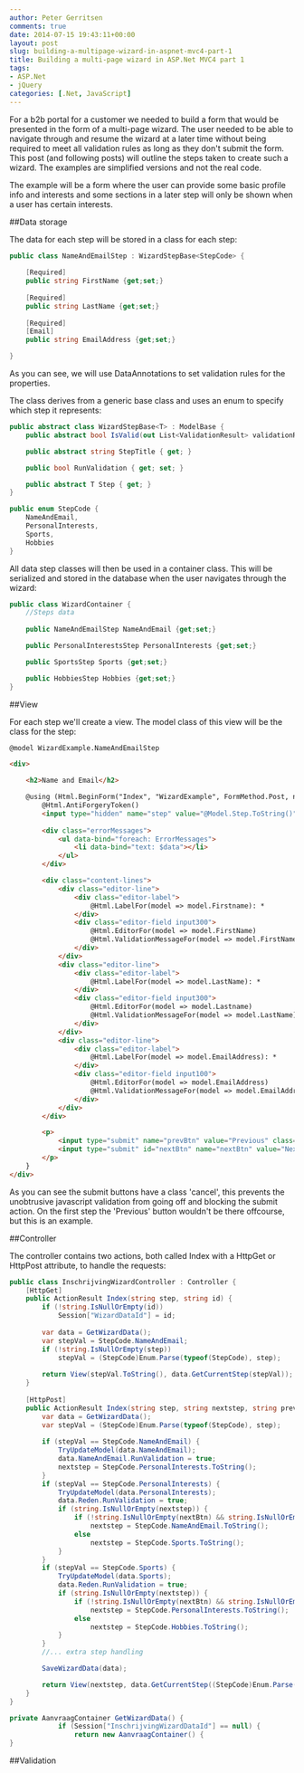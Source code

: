 ```yaml
---
author: Peter Gerritsen
comments: true
date: 2014-07-15 19:43:11+00:00
layout: post
slug: building-a-multipage-wizard-in-aspnet-mvc4-part-1
title: Building a multi-page wizard in ASP.Net MVC4 part 1
tags:
- ASP.Net
- jQuery
categories: [.Net, JavaScript]
---
```


For a b2b portal for a customer we needed to build a form that would be presented in the form of a multi-page wizard.
The user needed to be able to navigate through and resume the wizard at a later time without being required to meet all validation rules as long as they don't submit the form. This post (and following posts) will outline the steps taken to create such a wizard. The examples are simplified versions and not the real code. 

The example will be a form where the user can provide some basic profile info and interests and some sections in a later step will only be shown when a user has certain interests.  

##Data storage

The data for each step will be stored in a class for each step:

```csharp
public class NameAndEmailStep : WizardStepBase<StepCode> {
	
	[Required]
	public string FirstName {get;set;}
	
	[Required]
	public string LastName {get;set;}
	
	[Required]
	[Email]
	public string EmailAddress {get;set;}

}

``` 

As you can see, we will use DataAnnotations to set validation rules for the properties.

The class derives from a generic base class and uses an enum to specify which step it represents:

```csharp
public abstract class WizardStepBase<T> : ModelBase {
    public abstract bool IsValid(out List<ValidationResult> validationResults);

    public abstract string StepTitle { get; }

    public bool RunValidation { get; set; }

    public abstract T Step { get; }
}

public enum StepCode {
    NameAndEmail,
    PersonalInterests,
	Sports,
	Hobbies
}
```

All data step classes will then be used in a container class. This will be serialized and stored in the database when the user navigates through the wizard:

```csharp
public class WizardContainer {
	//Steps data
	
	public NameAndEmailStep NameAndEmail {get;set;}

	public PersonalInterestsStep PersonalInterests {get;set;}

	public SportsStep Sports {get;set;}

	public HobbiesStep Hobbies {get;set;}
}

``` 

##View

For each step we'll create a view. The model class of this view will be the class for the step:

```html
@model WizardExample.NameAndEmailStep

<div>

    <h2>Name and Email</h2>

    @using (Html.BeginForm("Index", "WizardExample", FormMethod.Post, new { id = "wizardstepform" })) {
        @Html.AntiForgeryToken()
        <input type="hidden" name="step" value="@Model.Step.ToString()" />
        
        <div class="errorMessages">
            <ul data-bind="foreach: ErrorMessages">
                <li data-bind="text: $data"></li>
            </ul>
        </div>

        <div class="content-lines">
            <div class="editor-line">
                <div class="editor-label">
                    @Html.LabelFor(model => model.Firstname): *
                </div>
                <div class="editor-field input300">
                    @Html.EditorFor(model => model.FirstName)
                    @Html.ValidationMessageFor(model => model.FirstName)
                </div>
            </div>
            <div class="editor-line">
                <div class="editor-label">
                    @Html.LabelFor(model => model.LastName): *
                </div>
                <div class="editor-field input300">
                    @Html.EditorFor(model => model.Lastname)
                    @Html.ValidationMessageFor(model => model.LastName)
                </div>
            </div>
            <div class="editor-line">
                <div class="editor-label">
                    @Html.LabelFor(model => model.EmailAddress): *
                </div>
                <div class="editor-field input100">
                    @Html.EditorFor(model => model.EmailAddress)
                    @Html.ValidationMessageFor(model => model.EmailAddress)
                </div>
            </div>
		</div>

		<p>
            <input type="submit" name="prevBtn" value="Previous" class="cancel" />
            <input type="submit" id="nextBtn" name="nextBtn" value="Next" class="cancel" />
        </p>
	}
</div>
```

As you can see the submit buttons have a class 'cancel', this prevents the unobtrusive javascript validation from going off and blocking the submit action. On the first step the 'Previous' button wouldn't be there offcourse, but this is an example.

##Controller

The controller contains two actions, both called Index with a HttpGet or HttpPost attribute, to handle the requests: 

```csharp
public class InschrijvingWizardController : Controller {
	[HttpGet]
	public ActionResult Index(string step, string id) {
	    if (!string.IsNullOrEmpty(id))
	        Session["WizardDataId"] = id;
	
	    var data = GetWizardData();
	    var stepVal = StepCode.NameAndEmail;
	    if (!string.IsNullOrEmpty(step))
	        stepVal = (StepCode)Enum.Parse(typeof(StepCode), step);	
	    
	    return View(stepVal.ToString(), data.GetCurrentStep(stepVal));
	}
	
	[HttpPost]
	public ActionResult Index(string step, string nextstep, string prevBtn, string nextBtn, FormCollection formCollection) {
	    var data = GetWizardData();
	    var stepVal = (StepCode)Enum.Parse(typeof(StepCode), step);
	
	    if (stepVal == StepCode.NameAndEmail) {
	        TryUpdateModel(data.NameAndEmail);
	        data.NameAndEmail.RunValidation = true;
	        nextstep = StepCode.PersonalInterests.ToString();	        
	    }
	    if (stepVal == StepCode.PersonalInterests) {
	        TryUpdateModel(data.PersonalInterests);
	        data.Reden.RunValidation = true;
	        if (string.IsNullOrEmpty(nextstep)) {
                if (!string.IsNullOrEmpty(nextBtn) && string.IsNullOrEmpty(prevBtn))
                    nextstep = StepCode.NameAndEmail.ToString();
                else
                    nextstep = StepCode.Sports.ToString();	            
	        }
	    }
		if (stepVal == StepCode.Sports) {
	        TryUpdateModel(data.Sports);
	        data.Reden.RunValidation = true;
	        if (string.IsNullOrEmpty(nextstep)) {
                if (!string.IsNullOrEmpty(nextBtn) && string.IsNullOrEmpty(prevBtn))
                    nextstep = StepCode.PersonalInterests.ToString();
                else
                    nextstep = StepCode.Hobbies.ToString();	            
	        }
	    }
		//... extra step handling

		SaveWizardData(data);

        return View(nextstep, data.GetCurrentStep((StepCode)Enum.Parse(typeof(StepCode), nextstep)));
	}
}

private AanvraagContainer GetWizardData() {
            if (Session["InschrijvingWizardDataId"] == null) {
                return new AanvraagContainer() {
}

```


##Validation
